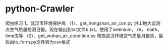 # python-Crawler
爬虫练习
1。武汉市环境保护局
  （1）、get_hongshan_air_con.py 洪山地大监测点空气质量检测日报。现在输出到txt文件b.txt。使用了selenium， re， math， time库等
  （2）、get_wuhan_air_condition.py 爬取武汉环境空气质量月报告，最后由to_form.py文件转为csv格式
